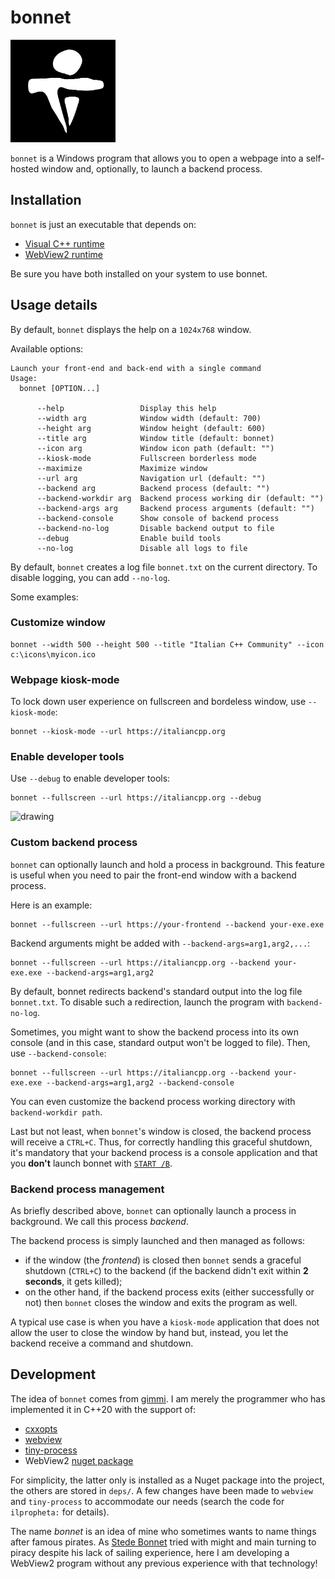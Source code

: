 # bonnet

![bonnet logo](bonnet.png)

`bonnet` is a Windows program that allows you to open a webpage into a self-hosted window and, optionally, to launch a backend process.

## Installation

`bonnet` is just an executable that depends on:
- [Visual C++ runtime](https://aka.ms/vs/17/release/vc_redist.x64.exe)
- [WebView2 runtime](https://developer.microsoft.com/en-us/microsoft-edge/webview2/)

Be sure you have both installed on your system to use bonnet.

## Usage details

By default, `bonnet` displays the help on a `1024x768` window.

Available options:

```
Launch your front-end and back-end with a single command
Usage:
  bonnet [OPTION...]

      --help                 Display this help
      --width arg            Window width (default: 700)
      --height arg           Window height (default: 600)
      --title arg            Window title (default: bonnet)
      --icon arg             Window icon path (default: "")
      --kiosk-mode           Fullscreen borderless mode
      --maximize             Maximize window
      --url arg              Navigation url (default: "")
      --backend arg          Backend process (default: "")
      --backend-workdir arg  Backend process working dir (default: "")
      --backend-args arg     Backend process arguments (default: "")
      --backend-console      Show console of backend process
      --backend-no-log       Disable backend output to file
      --debug                Enable build tools
      --no-log               Disable all logs to file
```

By default, `bonnet` creates a log file `bonnet.txt` on the current directory. To disable logging, you can add `--no-log`.

Some examples:

### Customize window

```
bonnet --width 500 --height 500 --title "Italian C++ Community" --icon c:\icons\myicon.ico
```

### Webpage kiosk-mode

To lock down user experience on fullscreen and bordeless window, use `--kiosk-mode`:

```
bonnet --kiosk-mode --url https://italiancpp.org
```

### Enable developer tools

Use `--debug` to enable developer tools:

```
bonnet --fullscreen --url https://italiancpp.org --debug
```

<img src="https://user-images.githubusercontent.com/5806546/194514328-62710b32-7ebd-41ef-b95a-a8f1f30de785.png" alt="drawing" width="350"/>

### Custom backend process

`bonnet` can optionally launch and hold a process in background. This feature is useful when you need to pair the front-end window with a backend process.

Here is an example:

```
bonnet --fullscreen --url https://your-frontend --backend your-exe.exe
```

Backend arguments might be added with `--backend-args=arg1,arg2,...`:

```
bonnet --fullscreen --url https://italiancpp.org --backend your-exe.exe --backend-args=arg1,arg2
```

By default, bonnet redirects backend's standard output into the log file `bonnet.txt`. To disable such a redirection, launch the program with `backend-no-log`.

Sometimes, you might want to show the backend process into its own console (and in this case, standard output won't be logged to file). Then, use `--backend-console`:

```
bonnet --fullscreen --url https://italiancpp.org --backend your-exe.exe --backend-args=arg1,arg2 --backend-console
```

You can even customize the backend process working directory with `backend-workdir path`.

Last but not least, when `bonnet`'s window is closed, the backend process will receive a `CTRL+C`. Thus, for correctly handling this graceful shutdown, it's mandatory that your backend process is a console application and that you **don't** launch bonnet with [`START /B`](https://learn.microsoft.com/en-us/windows-server/administration/windows-commands/start).

### Backend process management

As briefly described above, `bonnet` can optionally launch a process in background. We call this process *backend*.

The backend process is simply launched and then managed as follows:

- if the window (the *frontend*) is closed then `bonnet` sends a graceful shutdown (`CTRL+C`) to the backend (if the backend didn't exit within **2 seconds**, it gets killed);
- on the other hand, if the backend process exits (either successfully or not) then `bonnet` closes the window and exits the program as well.

A typical use case is when you have a `kiosk-mode` application that does not allow the user to close the window by hand but, instead, you let the backend receive a command and shutdown.

## Development 

The idea of `bonnet` comes from [gimmi](https://github.com/gimmi/). I am merely the programmer who has implemented it in C++20 with the support of:
- [cxxopts](https://github.com/jarro2783/cxxopts)
- [webview](https://github.com/webview/webview)
- [tiny-process](https://gitlab.com/eidheim/tiny-process-library)
- WebView2 [nuget package](https://www.nuget.org/packages/Microsoft.Web.WebView2)

For simplicity, the latter only is installed as a Nuget package into the project, the others are stored in `deps/`. A few changes have been made to `webview` and `tiny-process` to accommodate our needs (search the code for `ilpropheta:` for details).

The name *bonnet* is an idea of mine who sometimes wants to name things after famous pirates. As [Stede Bonnet](https://en.wikipedia.org/wiki/Stede_Bonnet) tried with might and main turning to piracy despite his lack of sailing experience, here I am developing a WebView2 program without any previous experience with that technology!
